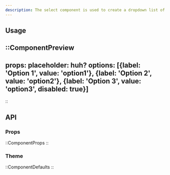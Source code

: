 ```yaml
---
description: The select component is used to create a dropdown list of options
---
```


## Usage

::ComponentPreview
---
props:
  placeholder: huh?
  options: [{label: 'Option 1', value: 'option1'}, {label: 'Option 2', value: 'option2'}, {label: 'Option 3', value: 'option3', disabled: true}]
---
::

## API

### Props

::ComponentProps
::

### Theme

::ComponentDefaults
::
